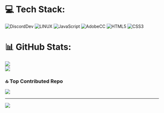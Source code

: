 # 💻 Tech Stack:
![DiscordDev](https://img.shields.io/badge/Discord%20developer-6433FF?style=for-the-badge&logo=discord&logoColor=white) ![LINUX](https://img.shields.io/badge/Linux-FCC624?style=for-the-badge&logo=linux&logoColor=black) ![JavaScript](https://img.shields.io/badge/javascript-%23323330.svg?style=for-the-badge&logo=javascript&logoColor=%23F7DF1E) ![AdobeCC](https://img.shields.io/badge/Adobe%20CC-FF4C40?style=for-the-badge&logo=adobe&logoColor=white) ![HTML5](https://img.shields.io/badge/html5-%23E34F26.svg?style=for-the-badge&logo=html5&logoColor=white) ![CSS3](https://img.shields.io/badge/css3-%231572B6.svg?style=for-the-badge&logo=css3&logoColor=white)

# 📊 GitHub Stats:
![](https://github-readme-stats.vercel.app/api?username=C0D3R0FF&theme=dark&hide_border=false&include_all_commits=true&count_private=true)<br/>
![](https://github-readme-stats.vercel.app/api/top-langs/?username=C0D3R0FF&theme=dark&hide_border=false&include_all_commits=true&count_private=true&layout=compact)

### 🔝 Top Contributed Repo
![](https://github-contributor-stats.vercel.app/api?username=C0D3R0FF&limit=5&theme=dark&combine_all_yearly_contributions=true)

---
[![](https://visitcount.itsvg.in/api?id=C0D3R0FF&icon=0&color=0)](https://visitcount.itsvg.in)
